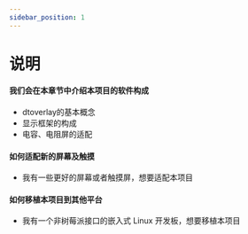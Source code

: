 ```yaml
---
sidebar_position: 1
---
```


# 说明

#### 我们会在本章节中介绍本项目的软件构成

- dtoverlay的基本概念
- 显示框架的构成
- 电容、电阻屏的适配

#### 如何适配新的屏幕及触摸

- 我有一些更好的屏幕或者触摸屏，想要适配本项目

#### 如何移植本项目到其他平台

- 我有一个非树莓派接口的嵌入式 Linux 开发板，想要移植本项目
